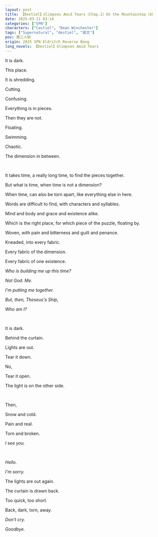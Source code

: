 ```yaml
---
layout: post
title: 【Destiel】Glimpses Amid Tears（Chap.1）On the Mountaintop（4）
date: 2025-03-11 03:14
categories: ["SPN"]
characters: ["Castiel", "Dean Winchester"]
tags: ["Supernatural", "destiel", "英文"]
pov: 第三人称
origin: 2025 SPN Eldritch Reverse Bang
long_novels: 【Destiel】Glimpses Amid Tears
---
```


It is dark.

This place.

It is shredding.

Cutting.

Confusing.

Everything is in pieces.

Then they are not.

Floating.

Swimming.

Chaotic.

The dimension in between.

<br>

It takes time, a really long time, to find the pieces together.

But what is time, when time is not a dimension?

When time, can also be torn apart, like everything else in here.

Words are difficult to find, with characters and syllables.

Mind and body and grace and existence alike.

Which is the right place, for which piece of the puzzle, floating by.

Woven, with pain and bitterness and guilt and penance.

Kneaded, into every fabric.

Every fabric of the dimension.

Every fabric of one existence.

*Who is building me up this time?*

*Not God. Me.*

*I'm putting me together.*

*But, then, Theseus's Ship,*

*Who am I?*

<br>

It is dark.

Behind the curtain.

Lights are out.

Tear it down.

No,

Tear it open.

The light is on the other side.

<br>

Then,

Snow and cold.

Pain and real.

Torn and broken.

*I see you.*

<br>

*Hello.*

*I'm sorry.*

The lights are out again.

The curtain is drawn back.

Too quick, too short.

Back, dark, torn, away.

*Don't cry.*

*Goodbye.*
